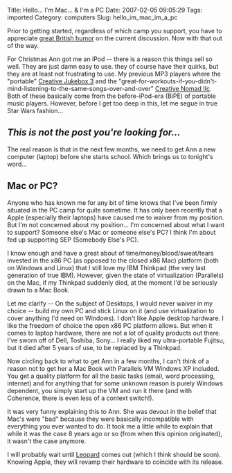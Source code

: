 Title: Hello... I'm Mac... & I'm a PC
Date: 2007-02-05 09:05:29
Tags: imported
Category: computers
Slug: hello_im_mac_im_a_pc


Prior to getting started, regardless of which camp you support, you have to appreciate <a title="Reminds me on how much I miss Douglas Adams" href="http://www.guardian.co.uk/commentisfree/story/0,,2006031,00.html">great British humor</a> on the current discussion. Now with that out of the way.

For Christmas Ann got me an iPod -- there is a reason this things sell so well. They are just damn easy to use. they of course have their quirks, but they are at least not frustrating to use. My previous MP3 players where the "portable" <a href="http://en.wikipedia.org/wiki/Creative_Nomad_Jukebox#NOMAD_Jukebox_Zen">Creative Jukebox 3</a> and the "great-for-workouts-if-you-didn't-mind-listening-to-the-same-songs-over-and-over" <a href="http://en.wikipedia.org/wiki/Creative_Nomad_Jukebox#NOMAD_and_NOMAD_MuVo">Creative Nomad IIc</a>. Both of these basically come from the before-iPod-era (BiPE) of portable music players. However, before I get too deep in this, let me segue in true Star Wars fashion...

## <em>This is not the post you're looking for...</em>

The real reason is that in the next few months, we need to get Ann a new computer (laptop) before she starts school. Which brings us to tonight's word...

## Mac or PC?

Anyone who has known me for any bit of time knows that I've been firmly situated in the PC camp for quite sometime. It has only been recently that a Apple (especially their laptops) have caused me to waiver from my position. But I'm not concerned about my position... I'm concerned about what I want to support? Someone else's Mac or someone else's PC? I think I'm about fed up supporting SEP (Somebody Else's PC).

I know enough and have a great about of time/money/blood/sweat/tears invested in the x86 PC (as opposed to the closed x86 Mac) platform (both on Windows and Linux) that I still love my IBM Thinkpad (the very last generation of true IBM). However, given the state of virtualization (Parallels) on the Mac, if my Thinkpad suddenly died, at the moment I'd be seriously drawn to a Mac Book.

Let me clarify -- On the subject of Desktops, I would never waiver in my choice -- build my own PC and stick Linux on it (and use virtualization to cover anything I'd need on Windows). I don't like Apple desktop hardware. I like the freedom of choice the open x86 PC platform allows. But when it comes to laptop hardware, there are not a lot of quality products out there. I've sworn off of Dell, Toshiba, Sony... I really liked my ultra-portable Fujitsu, but it died after 5 years of use, to be replaced by a Thinkpad.

Now circling back to what to get Ann in a few months, I can't think of a reason not to get her a Mac Book with Parallels VM Windows XP included. You get a quality platform for all the basic tasks (email, word processing, internet) and for anything that for some unknown reason is purely Windows dependent, you simply start up the VM and run it there (and with Coherence, there is even less of a context switch!).

It was very funny explaining this to Ann. She was devout in the belief that Mac's were "bad" because they were basically incompatible with everything you ever wanted to do. It took me a little while to explain that while it was the case 8 years ago or so (from when this opinion originated), it wasn't the case anymore.

I will probably wait until <a href="http://www.apple.com/macosx/leopard/index.html" title="I really wonder how long they can keep up this cat theme...">Leopard</a> comes out (which I think should be soon). Knowing Apple, they will revamp their hardware to coincide with its release.
